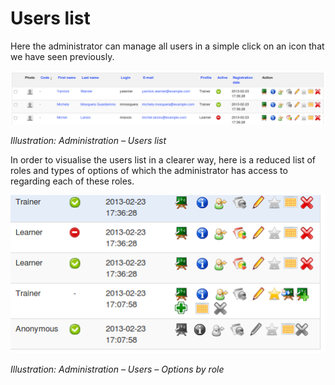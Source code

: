 # Users list

Here the administrator can manage all users in a simple click on an icon that we have seen previously.

![](../../../.gitbook/assets/images40%20%286%29.png)

_Illustration: Administration – Users list_

In order to visualise the users list in a clearer way, here is a reduced list of roles and types of options of which the administrator has access to regarding each of these roles.

![](../../../.gitbook/assets/images41%20%286%29.png)

_Illustration: Administration – Users – Options by role_

